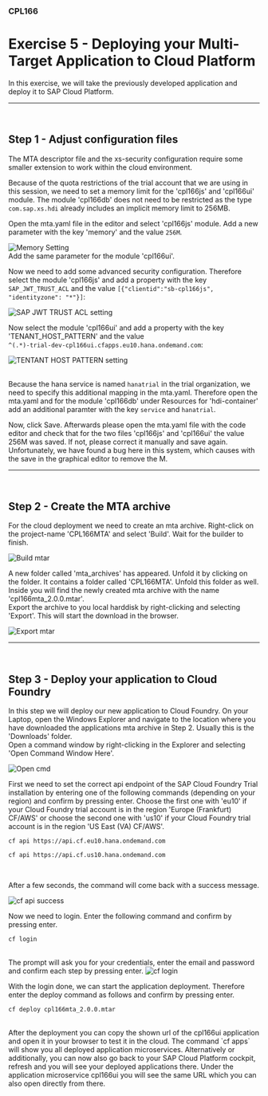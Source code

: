 ### CPL166 
# Exercise 5 - Deploying your Multi-Target Application to Cloud Platform
In this exercise, we will take the previously developed application and deploy it to SAP Cloud Platform.
<br><hr><br>

## Step 1 - Adjust configuration files
The MTA descriptor file and the xs-security configuration require some smaller extension to work within the cloud environment.  

Because of the quota restrictions of the trial account that we are using in this session, we need to set a memory limit for the 'cpl166js' and 'cpl166ui' module. The module 'cpl166db' does not need to be restricted as the type `com.sap.xs.hdi` already includes an implicit memory limit to 256MB.

Open the mta.yaml file in the editor and select 'cpl166js' module. Add a new parameter with the key 'memory' and the value `256M`.

<img src="img/memory.png" alt="Memory Setting"/>
<br>
Add the same parameter for the module 'cpl166ui'.  
  
  Now we need to add some advanced security configuration. Therefore select the module 'cpl166js' and add a property with the key `SAP_JWT_TRUST_ACL` and the value `[{"clientid":"sb-cpl166js", "identityzone": "*"}]`:
  
  <img src="img/sap_jwt_trust_acl.png" alt="SAP JWT TRUST ACL setting"/>
  <br>
  
  Now select the module 'cpl166ui' and add a property with the key 'TENANT_HOST_PATTERN' and the value   
  `^(.*)-trial-dev-cpl166ui.cfapps.eu10.hana.ondemand.com`:
  
  <img src="img/tenant-host-pattern.png" alt="TENTANT HOST PATTERN setting"/>
  <br>  
  <br>
  
  Because the hana service is named `hanatrial` in the trial organization, we need to specify this additional mapping in the mta.yaml. Therefore open the mta.yaml and for the module 'cpl166db' under Resources for 'hdi-container' add an additional paramter with the key `service` and `hanatrial`.
  
  Now, click Save. Afterwards please open the mta.yaml file with the code editor and check that for the two files 'cpl166js' and 'cpl166ui' the value 256M was saved. If not, please correct it manually and save again. Unfortunately, we have found a bug here in this system, which causes with the save in the graphical editor to remove the M.
  
  
  
  
  <hr>
  <br>
  
## Step 2 - Create the MTA archive
For the cloud deployment we need to create an mta archive. Right-click on the project-name 'CPL166MTA' and select 'Build'. Wait for the builder to finish.  

<img src="img/build_mtar.png" alt="Build mtar">

<br>

A new folder called 'mta_archives' has appeared. Unfold it by clicking on the folder. It contains a folder called 'CPL166MTA'. Unfold this folder as well. Inside you will find the newly created mta archive with the name 'cpl166mta_2.0.0.mtar'.  
Export the archive to you local harddisk by right-clicking and selecting 'Export'. This will start the download in the browser.  
  
<img src="img/export_mtar.png" alt="Export mtar">
<br>  
<hr>
<br>

## Step 3 - Deploy your application to Cloud Foundry
In this step we will deploy our new application to Cloud Foundry. On your Laptop, open the Windows Explorer and navigate to the location where you have downloaded the applications mta archive in Step 2. Usually this is the 'Downloads' folder.  
Open a command window by right-clicking in the Explorer and selecting 'Open Command Window Here'.  


<img src="img/open-cmd.png" alt="Open cmd" />
<br>

First we need to set the correct api endpoint of the SAP Cloud Foundry Trial installation by entering one of the following commands (depending on your region) and confirm by pressing enter. Choose the first one with 'eu10' if your Cloud Foundry trial account is in the region 'Europe (Frankfurt) CF/AWS' or choose the second one with 'us10' if your Cloud Foundry trial account is in the region 'US East (VA) CF/AWS'.

```
cf api https://api.cf.eu10.hana.ondemand.com

cf api https://api.cf.us10.hana.ondemand.com
```
<br>

After a few seconds, the command will come back with a success message.

<img src="img/cf-api.png" alt="cf api success" />
<br>

Now we need to login. Enter the following command and confirm by pressing enter.

```
cf login
```
<br>
The prompt will ask you for your credentials, enter the email and password and confirm each step by pressing enter.

<img src="img/cf-login.png" alt="cf login" />
<br>

With the login done, we can start the application deployment. Therefore enter the deploy command as follows and confirm by pressing enter.

```
cf deploy cpl166mta_2.0.0.mtar
```
<br>
After the deployment you can copy the shown url of the cpl166ui application and open it in your browser to test it in the cloud. The command `cf apps` will show you all deployed application microservices. Alternatively or additionally, you can now also go back to your SAP Cloud Platform cockpit, refresh and you will see your deployed applications there. Under the application microservice cpl166ui you will see the same URL which you can also open directly from there. 
